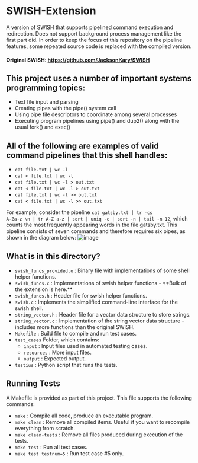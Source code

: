 # SWISH-Extension
A version of SWISH that supports pipelined command execution and redirection. Does not support background process management like the first part did.
In order to keep the focus of this repository on the pipeline features, some repeated source code is replaced with the compiled version.

#### Original SWISH: https://github.com/JacksonKary/SWISH

## This project uses a number of important systems programming topics:

- Text file input and parsing
- Creating pipes with the pipe() system call
- Using pipe file descriptors to coordinate among several processes
- Executing program pipelines using pipe() and dup2() along with the usual fork() and exec()

## All of the following are examples of valid command pipelines that this shell handles:
<ul>
  <li> <code>cat file.txt | wc -l</code>
  <li> <code>cat < file.txt | wc -l</code>
  <li> <code>cat file.txt | wc -l > out.txt</code>
  <li> <code>cat < file.txt | wc -l > out.txt</code>
  <li> <code>cat file.txt | wc -l >> out.txt</code>
  <li> <code>cat < file.txt | wc -l >> out.txt</code>
</ul>
    
For example, consider the pipeline <code>cat gatsby.txt | tr -cs A-Za-z \n | tr A-Z a-z | sort | uniq -c | sort -n | tail -n 12</code>, which counts the most frequently appearing words in the file gatsby.txt. This pipeline consists of seven commands and therefore requires six pipes, as shown in the diagram below:
![image](https://github.com/JacksonKary/SWISH-Extension/assets/117691954/fc7d3a47-c7b4-45f2-9867-4a7ccda221f8)
    
## What is in this directory?
<ul>
  <li>  <code>swish_funcs_provided.o</code> : Binary file with implementations of some shell helper functions.
  <li>  <code>swish_funcs.c</code> : Implementations of swish helper functions - **Bulk of the extension is here.**
  <li>  <code>swish_funcs.h</code> : Header file for swish helper functions.
  <li>  <code>swish.c</code> : Implements the simplified command-line interface for the swish shell.
  <li>  <code>string_vector.h</code> : Header file for a vector data structure to store strings.
  <li>  <code>string_vector.c</code> : Implementation of the string vector data structure - includes more functions than the original SWISH.
  <li>  <code>Makefile</code> : Build file to compile and run test cases.
  <li>  <code>test_cases</code> Folder, which contains:
  <ul>
    <li>  <code>input</code> : Input files used in automated testing cases.
    <li>  <code>resources</code> : More input files.
    <li>  <code>output</code> : Expected output.
  </ul>
  <li>  <code>testius</code> : Python script that runs the tests.
</ul>

## Running Tests

A Makefile is provided as part of this project. This file supports the following commands:

<ul>
  <li>  <code>make</code> : Compile all code, produce an executable program.
  <li>  <code>make clean</code> : Remove all compiled items. Useful if you want to recompile everything from scratch.
  <li>  <code>make clean-tests</code> : Remove all files produced during execution of the tests.
  <li>  <code>make test</code> : Run all test cases.
  <li>  <code>make test testnum=5</code> : Run test case #5 only.
</ul>

